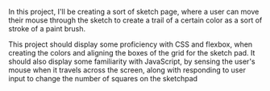 In this project, I'll be creating a sort of sketch page, where a user can move their mouse through the sketch to create a trail
of a certain color as a sort of stroke of a paint brush.

This project should display some proficiency with CSS and flexbox, when creating the colors and aligning the boxes of the grid
for the sketch pad. It should also display some familiarity with JavaScript, by sensing the user's mouse when it travels across
the screen, along with responding to user input to change the number of squares on the sketchpad